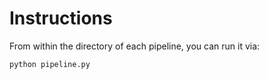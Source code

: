 # Instructions

From within the directory of each pipeline, you can run it via:

```
python pipeline.py
```
